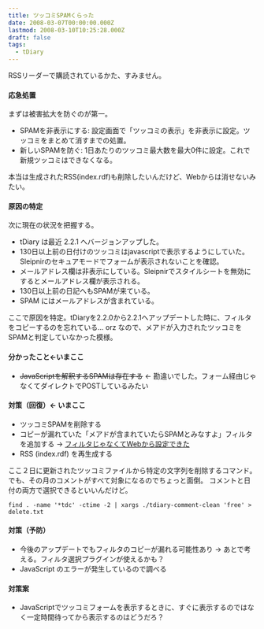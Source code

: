 ```yaml
---
title: ツッコミSPAMくらった
date: 2008-03-07T00:00:00.000Z
lastmod: 2008-03-10T10:25:28.000Z
draft: false
tags:
  - tDiary
---
```


RSSリーダーで購読されているかた、すみません。

#### 応急処置

まずは被害拡大を防ぐのが第一。

* SPAMを非表示にする: 設定画面で「ツッコミの表示」を非表示に設定。ツッコミをまとめて消すまでの処置。
* 新しいSPAMを防ぐ: 1日あたりのツッコミ最大数を最大0件に設定。これで新規ツッコミはできなくなる。

本当は生成されたRSS(index.rdf)も削除したいんだけど、Webからは消せないみたい。

#### 原因の特定

次に現在の状況を把握する。

* tDiary は最近 2.2.1 へバージョンアップした。
* 130日以上前の日付けのツッコミはjavascriptで表示するようにしていた。Sleipnirのセキュアモードでフォームが表示されないことを確認。
* メールアドレス欄は非表示にしている。Sleipnirでスタイルシートを無効にするとメールアドレス欄が表示される。
* 130日以上前の日記へもSPAMが来ている。
* SPAM にはメールアドレスが含まれている。

ここで原因を特定。tDiaryを2.2.0から2.2.1へアップデートした時に、フィルタをコピーするのを忘れている… orz なので、メアドが入力されたツッコミをSPAMと判定していなかった模様。

#### 分かったこと←いまここ

* ~~JavaScriptを解釈するSPAMは存在する~~ ← 勘違いでした。フォーム経由じゃなくてダイレクトでPOSTしているみたい

#### 対策（回復）← いまここ

* ツッコミSPAMを削除する
* コピーが漏れていた「メアドが含まれていたらSPAMとみなすよ」フィルタを追加する → [フィルタじゃなくてWebから設定できた](http://www.tdiary.org/20080122.html)
* RSS (index.rdf) を再生成する

ここ２日に更新されたツッコミファイルから特定の文字列を削除するコマンド。 でも、その月のコメントがすべて対象になるのでちょっと面倒。 コメントと日付の両方で選択できるといいんだけど。

```
find . -name '*tdc' -ctime -2 | xargs ./tdiary-comment-clean 'free' > delete.txt
```

#### 対策（予防）

* 今後のアップデートでもフィルタのコピーが漏れる可能性あり → あとで考える。フィルタ選択プラグインが使えるかも？
* JavaScript のエラーが発生しているので調べる

#### 対策案

* JavaScriptでツッコミフォームを表示するときに、すぐに表示するのではなく一定時間待ってから表示するのはどうだろ？
